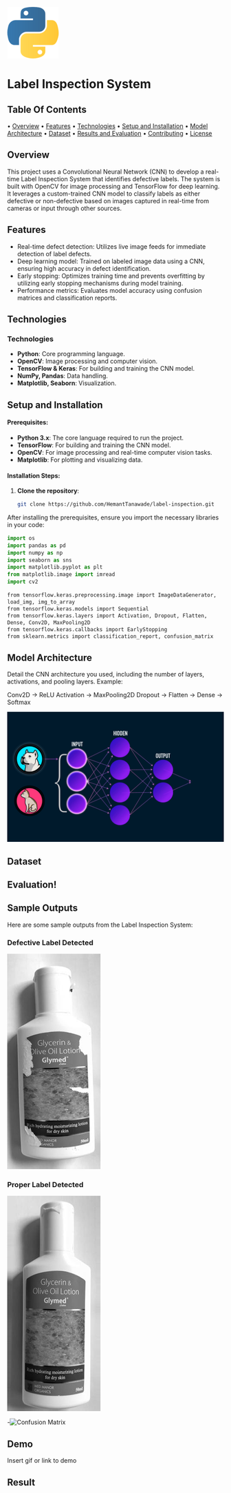   ![Background Image](Diagram/python.png)
#         Label Inspection System




##  Table Of Contents
• [Overview](#overview) 
• [Features](#features) 
• [Technologies](#technologies) 
• [Setup and Installation](#setup-and-installation) 
• [Model Architecture](#model-architecture) 
• [Dataset](#dataset) 
• [Results and Evaluation](#results-and-evaluation)
• [Contributing](#contributing) 
• [License](#license)

## Overview
This project uses a Convolutional Neural Network (CNN) to develop a real-time Label Inspection System that identifies defective labels. The system is built with OpenCV for image processing and TensorFlow for deep learning. It leverages a custom-trained CNN model to classify labels as either defective or non-defective based on images captured in real-time from cameras or input through other sources.
## Features

- Real-time defect detection: Utilizes live image feeds for immediate detection of label defects.
- Deep learning model: Trained on labeled image data using a CNN, ensuring high accuracy in defect identification.
- Early stopping: Optimizes training time and prevents overfitting by utilizing early stopping mechanisms during model training.
- Performance metrics: Evaluates model accuracy using confusion matrices and classification reports.


## Technologies
### Technologies

- **Python**: Core programming language.
- **OpenCV**: Image processing and computer vision.
- **TensorFlow & Keras**: For building and training the CNN model.
- **NumPy, Pandas**: Data handling.
- **Matplotlib, Seaborn**: Visualization.

## Setup and Installation


#### Prerequisites:
- **Python 3.x**: The core language required to run the project.
- **TensorFlow**: For building and training the CNN model.
- **OpenCV**: For image processing and real-time computer vision tasks.
- **Matplotlib**: For plotting and visualizing data.

#### Installation Steps:
1. **Clone the repository**:
   ```bash
   git clone https://github.com/HemantTanawade/label-inspection.git


After installing the prerequisites, ensure you import the necessary libraries in your code:

```python
import os
import pandas as pd
import numpy as np
import seaborn as sns
import matplotlib.pyplot as plt
from matplotlib.image import imread
import cv2
```
```
from tensorflow.keras.preprocessing.image import ImageDataGenerator, load_img, img_to_array
from tensorflow.keras.models import Sequential
from tensorflow.keras.layers import Activation, Dropout, Flatten, Dense, Conv2D, MaxPooling2D
from tensorflow.keras.callbacks import EarlyStopping
from sklearn.metrics import classification_report, confusion_matrix
```



##  Model Architecture
Detail the CNN architecture you used, including the number of layers, activations, and pooling layers. Example:

Conv2D -> ReLU Activation -> MaxPooling2D
Dropout -> Flatten -> Dense -> Softmax

![Model Architecture](Diagram/82370cnn1.gif)

## Dataset
## Evaluation!
## Sample Outputs

Here are some sample outputs from the Label Inspection System:

### Defective Label Detected
![Sample Output - Defective Label Detected](Diagram/def_0_8990.jpeg)

### Proper Label Detected
![Sample Output - Proper Label Detected](Diagram/ok_0_111.jpeg)

-![Confusion Matrix]()
 
## Demo

Insert gif or link to demo


## Result
